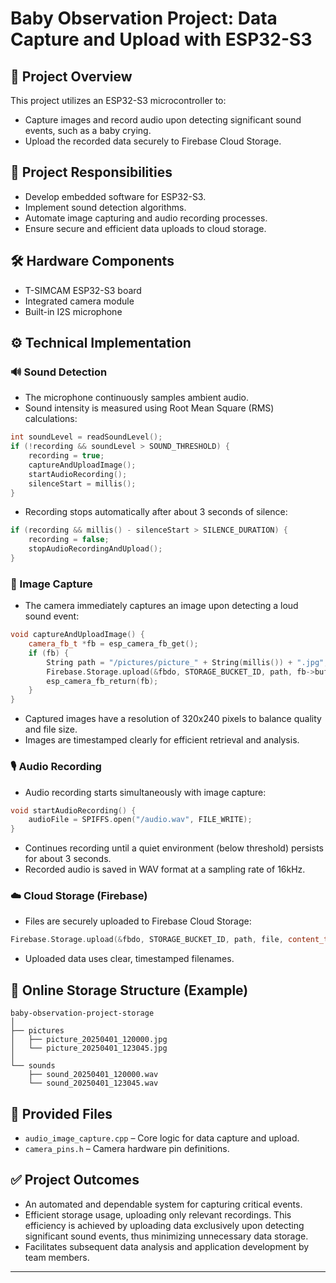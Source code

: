 # Baby Observation Project: Data Capture and Upload with ESP32-S3

## 📌 Project Overview

This project utilizes an ESP32-S3 microcontroller to:

- Capture images and record audio upon detecting significant sound events, such as a baby crying.
- Upload the recorded data securely to Firebase Cloud Storage.

## 🎯 Project Responsibilities

- Develop embedded software for ESP32-S3.
- Implement sound detection algorithms.
- Automate image capturing and audio recording processes.
- Ensure secure and efficient data uploads to cloud storage.

## 🛠️ Hardware Components

- T-SIMCAM ESP32-S3 board
- Integrated camera module
- Built-in I2S microphone

## ⚙️ Technical Implementation

### 🔊 Sound Detection

- The microphone continuously samples ambient audio.
- Sound intensity is measured using Root Mean Square (RMS) calculations:

```cpp
int soundLevel = readSoundLevel();
if (!recording && soundLevel > SOUND_THRESHOLD) {
    recording = true;
    captureAndUploadImage();
    startAudioRecording();
    silenceStart = millis();
}
```
- Recording stops automatically after about 3 seconds of silence:

```cpp
if (recording && millis() - silenceStart > SILENCE_DURATION) {
    recording = false;
    stopAudioRecordingAndUpload();
}
```

### 📸 Image Capture

- The camera immediately captures an image upon detecting a loud sound event:

```cpp
void captureAndUploadImage() {
    camera_fb_t *fb = esp_camera_fb_get();
    if (fb) {
        String path = "/pictures/picture_" + String(millis()) + ".jpg";
        Firebase.Storage.upload(&fbdo, STORAGE_BUCKET_ID, path, fb->buf, fb->len, "image/jpeg");
        esp_camera_fb_return(fb);
    }
}
```
- Captured images have a resolution of 320x240 pixels to balance quality and file size.
- Images are timestamped clearly for efficient retrieval and analysis.

### 🎙️ Audio Recording

- Audio recording starts simultaneously with image capture:

```cpp
void startAudioRecording() {
    audioFile = SPIFFS.open("/audio.wav", FILE_WRITE);
}
```
- Continues recording until a quiet environment (below threshold) persists for about 3 seconds.
- Recorded audio is saved in WAV format at a sampling rate of 16kHz.

### ☁️ Cloud Storage (Firebase)

- Files are securely uploaded to Firebase Cloud Storage:

```cpp
Firebase.Storage.upload(&fbdo, STORAGE_BUCKET_ID, path, file, content_type);
```
- Uploaded data uses clear, timestamped filenames.

## 📁 Online Storage Structure (Example)

```
baby-observation-project-storage
│
├── pictures
│   ├── picture_20250401_120000.jpg
│   └── picture_20250401_123045.jpg
│
└── sounds
    ├── sound_20250401_120000.wav
    └── sound_20250401_123045.wav
```

## 📄 Provided Files

- `audio_image_capture.cpp` – Core logic for data capture and upload.
- `camera_pins.h` – Camera hardware pin definitions.

## ✅ Project Outcomes

- An automated and dependable system for capturing critical events.
- Efficient storage usage, uploading only relevant recordings. This efficiency is achieved by uploading data exclusively upon detecting significant sound events, thus minimizing unnecessary data storage.
- Facilitates subsequent data analysis and application development by team members.

---
